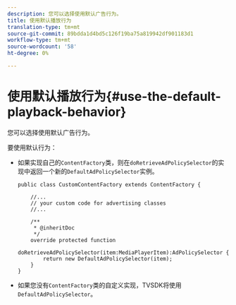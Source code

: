```yaml
---
description: 您可以选择使用默认广告行为。
title: 使用默认播放行为
translation-type: tm+mt
source-git-commit: 89bdda1d4bd5c126f19ba75a819942df901183d1
workflow-type: tm+mt
source-wordcount: '58'
ht-degree: 0%

---
```



# 使用默认播放行为{#use-the-default-playback-behavior}

您可以选择使用默认广告行为。

要使用默认行为：

* 如果实现自己的`ContentFactory`类，则在`doRetrieveAdPolicySelector`的实现中返回一个新的`DefaultAdPolicySelector`实例。

   ```
   public class CustomContentFactory extends ContentFactory { 
   
       //... 
       // your custom code for advertising classes 
       //... 
   
       /** 
        * @inheritDoc 
        */ 
       override protected function  
         doRetrieveAdPolicySelector(item:MediaPlayerItem):AdPolicySelector { 
           return new DefaultAdPolicySelector(item); 
       } 
   }
   ```

* 如果您没有`ContentFactory`类的自定义实现，TVSDK将使用`DefaultAdPolicySelector`。